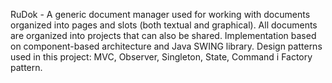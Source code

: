 RuDok - A generic document manager used for working with documents organized into pages and slots (both textual and graphical).
All documents are organized into projects that can also be shared.
Implementation based on component-based architecture and Java SWING library.
Design patterns used in this project: MVC, Observer, Singleton, State, Command i Factory pattern.
